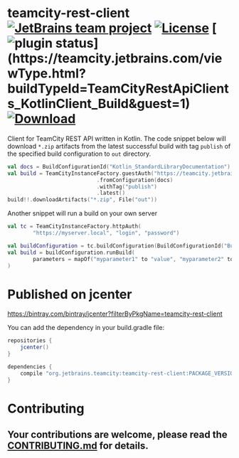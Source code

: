 # teamcity-rest-client [![JetBrains team project](http://jb.gg/badges/team.svg)](https://confluence.jetbrains.com/display/ALL/JetBrains+on+GitHub) [![License](https://img.shields.io/badge/License-Apache%202.0-blue.svg)](https://opensource.org/licenses/Apache-2.0) [![plugin status](https://teamcity.jetbrains.com/app/rest/builds/buildType:(id:TeamCityPluginsByJetBrains_TeamCityKubernetesPlugin_Build)/statusIcon.svg)](https://teamcity.jetbrains.com/viewType.html?buildTypeId=TeamCityRestApiClients_KotlinClient_Build&guest=1) [![Download](https://api.bintray.com/packages/jetbrains/teamcity-rest-client/teamcity-rest-client/images/download.svg)](https://bintray.com/bintray/jcenter?filterByPkgName=teamcity-rest-client)

Client for TeamCity REST API written in Kotlin. The code snippet below will download `*.zip` artifacts from the latest successful build with tag `publish` of the specified build configuration to `out` directory.
```kotlin
val docs = BuildConfigurationId("Kotlin_StandardLibraryDocumentation")
val build = TeamCityInstanceFactory.guestAuth("https://teamcity.jetbrains.com").builds()
                            .fromConfiguration(docs)
                            .withTag("publish")
                            .latest()
build!!.downloadArtifacts("*.zip", File("out"))
```

Another snippet will run a build on your own server
```kotlin
val tc = TeamCityInstanceFactory.httpAuth(
        "https://myserver.local", "login", "password")

val buildConfiguration = tc.buildConfiguration(BuildConfigurationId("BuildConfId"))
val build = buildConfiguration.runBuild(
        parameters = mapOf("myparameter1" to "value", "myparameter2" to "value")
)
```
# Published on jcenter
https://bintray.com/bintray/jcenter?filterByPkgName=teamcity-rest-client


You can add the dependency in your build.gradle file:

```gradle
repositories {
    jcenter()
}

dependencies {
    compile "org.jetbrains.teamcity:teamcity-rest-client:PACKAGE_VERSION"
}
```

# Contributing

Your contributions are welcome, please read the [CONTRIBUTING.md](CONTRIBUTING.md) for details. 
--

